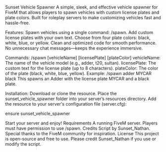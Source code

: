Sunset Vehicle Spawner
A simple, sleek, and effective vehicle spawner for FiveM that allows players to spawn vehicles with custom license plates and plate colors. Built for roleplay servers to make customizing vehicles fast and hassle-free.

Features:
Spawn vehicles using a single command: /spawn.
Add custom license plates with your own text.
Choose from four plate colors: black, white, blue, or yellow.
Clean and optimized code for smooth performance.
No unnecessary chat messages—keeps the experience immersive.

Commands:
/spawn [vehicleName] [licensePlate] [plateColor]
vehicleName: The name of the vehicle model (e.g., adder, t20, sultan).
licensePlate: The custom text for the license plate (up to 8 characters).
plateColor: The color of the plate (black, white, blue, yellow).
Example:
/spawn adder MYCAR black
This spawns an Adder with the license plate MYCAR and a black plate.

Installation:
Download or clone the resource.
Place the sunset_vehicle_spawner folder into your server’s resources directory.
Add the resource to your server's configuration file (server.cfg):

ensure sunset_vehicle_spawner

Start your server and enjoy!
Requirements
A running FiveM server.
Players must have permission to use /spawn.
Credits
Script by Sunset_Nathan.
Special thanks to the FiveM community for inspiration.
License
This project is open-source and free to use. Please credit Sunset_Nathan if you use or modify the script.

